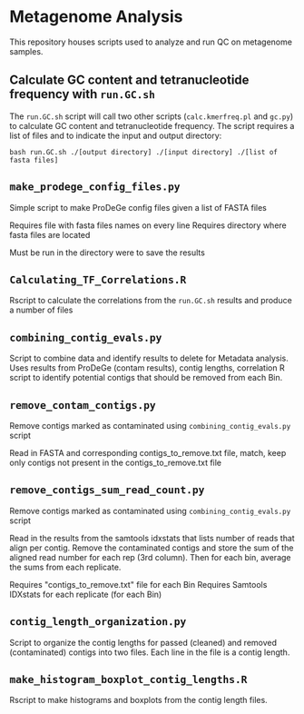 # Metagenome Analysis

This repository houses scripts used to analyze and run QC on metagenome samples.

## Calculate GC content and tetranucleotide frequency with `run.GC.sh`
The `run.GC.sh` script will call two other scripts (`calc.kmerfreq.pl` and `gc.py`) to calculate GC content and tetranucleotide frequency. The script requires a list of files and to indicate the input and output directory:

`bash run.GC.sh ./[output directory] ./[input directory] ./[list of fasta files]`

## `make_prodege_config_files.py`
Simple script to make ProDeGe config files given a list of FASTA files

Requires file with fasta files names on every line
Requires directory where fasta files are located

Must be run in the directory were to save the results

## `Calculating_TF_Correlations.R`
Rscript to calculate the correlations from the `run.GC.sh` results and produce a number of files

## `combining_contig_evals.py`
Script to combine data and identify results to delete for Metadata analysis.
Uses results from ProDeGe (contam results), contig lengths, correlation R script
to identify potential contigs that should be removed from each Bin.

## `remove_contam_contigs.py`
Remove contigs marked as contaminated using `combining_contig_evals.py` script

Read in FASTA and corresponding contigs_to_remove.txt file, match, keep only contigs
not present in the contigs_to_remove.txt file

## `remove_contigs_sum_read_count.py`
Remove contigs marked as contaminated using `combining_contig_evals.py` script

Read in the results from the samtools idxstats that lists number of reads that 
align per contig. Remove the contaminated contigs and store the sum of the 
aligned read number for each rep (3rd column). Then for each bin, average the sums from
each replicate.

Requires "contigs_to_remove.txt" file for each Bin
Requires Samtools IDXstats for each replicate (for each Bin)

## `contig_length_organization.py`
Script to organize the contig lengths for passed (cleaned) and removed (contaminated)
contigs into two files. Each line in the file is a contig length.

## `make_histogram_boxplot_contig_lengths.R`
Rscript to make histograms and boxplots from the contig length files.
